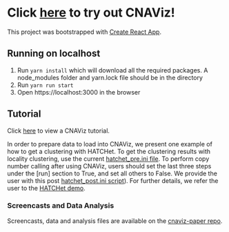 # Click [here](https://elkebir-group.github.io/cnaviz/) to try out CNAViz!

This project was bootstrapped with [Create React App](https://github.com/facebook/create-react-app).

## Running on localhost
1) Run `yarn install` which will download all the required packages. A node_modules folder and yarn.lock file should be in the directory
2) Run `yarn run start`
3) Open https://localhost:3000 in the browser

## Tutorial
Click [here](docs/Tutorial.md) to view a CNAViz tutorial.

In order to prepare data to load into CNAViz, we present one example of how to get a clustering with HATCHet.
To get the clustering results with locality clustering, use the current [hatchet_pre.ini file](docs/hatchet_pre.ini). 
To perform copy number calling after using CNAViz, users should set the last three steps under the [run] section to True, and set all others to False. We provide the user with this post [hatchet_post.ini script](docs/hatchet_post.ini)). 
For further details, we refer the user to the [HATCHet demo](https://github.com/raphael-group/hatchet/blob/master/examples/demo-complete/demo-complete.sh#configuring-the-hatchets-execution).

### Screencasts and Data Analysis
Screencasts, data and analysis files are available on the [cnaviz-paper repo](https://github.com/elkebir-group/cnaviz-paper).

